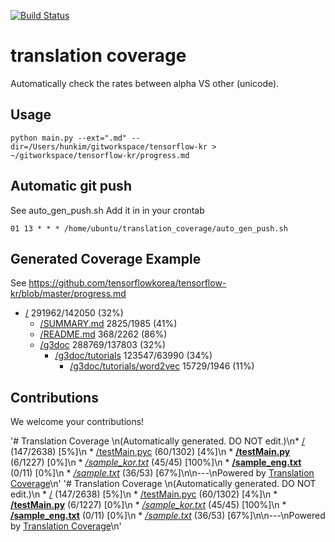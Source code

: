 [![Build Status](https://travis-ci.org/hunkim/translation_coverage.svg?branch=master)](https://travis-ci.org/hunkim/translation_coverage)

# translation coverage
Automatically check the rates between alpha VS other (unicode).

## Usage
```
python main.py --ext=".md" --dir=/Users/hunkim/gitworkspace/tensorflow-kr > ~/gitworkspace/tensorflow-kr/progress.md
```

## Automatic git push
See auto_gen_push.sh
Add it in in your crontab
```
01 13 * * * /home/ubuntu/translation_coverage/auto_gen_push.sh
```

## Generated Coverage Example 
See https://github.com/tensorflowkorea/tensorflow-kr/blob/master/progress.md

* [/](/) 291962/142050 (32%)
  * [/SUMMARY.md](/SUMMARY.md) 2825/1985 (41%)
  * [/README.md](/README.md) 368/2262 (86%)
  * [/g3doc](/g3doc) 288769/137803 (32%)
    * [/g3doc/tutorials](/g3doc/tutorials) 123547/63990 (34%)
      * [/g3doc/tutorials/word2vec](/g3doc/tutorials/word2vec) 15729/1946 (11%)

## Contributions
We welcome your contributions! 


'# Translation Coverage                         \n(Automatically generated. DO NOT edit.)\n* [/](/) (147/2638) [5%]\n  * [/testMain.pyc](/testMain.pyc) (60/1302) [4%]\n  * [**/testMain.py**](/testMain.py) (6/1227) [0%]\n  * [*/sample_kor.txt*](/sample_kor.txt) (45/45) [100%]\n  * [**/sample_eng.txt**](/sample_eng.txt) (0/11) [0%]\n  * [*/sample.txt*](/sample.txt) (36/53) [67%]\n\n---\nPowered by [Translation Coverage](https://github.com/hunkim/translation_coverage)\n'
'# Translation Coverage                         \n(Automatically generated. DO NOT edit.)\n  * [/](/) (147/2638) [5%]\n    * [/testMain.pyc](/testMain.pyc) (60/1302) [4%]\n    * [**/testMain.py**](/testMain.py) (6/1227) [0%]\n    * [*/sample_kor.txt*](/sample_kor.txt) (45/45) [100%]\n    * [**/sample_eng.txt**](/sample_eng.txt) (0/11) [0%]\n    * [*/sample.txt*](/sample.txt) (36/53) [67%]\n\n---\nPowered by [Translation Coverage](https://github.com/hunkim/translation_coverage)\n'
